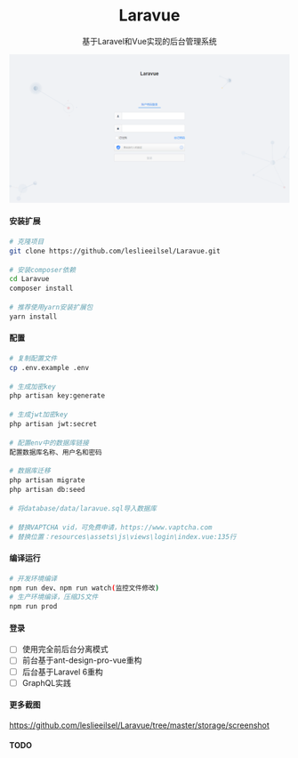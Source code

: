 <h1 align="center">Laravue</h1>
<div align="center">
基于Laravel和Vue实现的后台管理系统
</div>

![登录页](./storage/screenshot/login.png)


#### 安装扩展

```bash
# 克隆项目
git clone https://github.com/leslieeilsel/Laravue.git

# 安装composer依赖
cd Laravue
composer install

# 推荐使用yarn安装扩展包
yarn install
```
#### 配置

```bash
# 复制配置文件
cp .env.example .env

# 生成加密key
php artisan key:generate

# 生成jwt加密key
php artisan jwt:secret

# 配置env中的数据库链接
配置数据库名称、用户名和密码

# 数据库迁移
php artisan migrate
php artisan db:seed

# 将database/data/laravue.sql导入数据库

# 替换VAPTCHA vid，可免费申请，https://www.vaptcha.com
# 替换位置：resources\assets\js\views\login\index.vue:135行
```

#### 编译运行

```bash
# 开发环境编译
npm run dev、npm run watch(监控文件修改)
# 生产环境编译，压缩JS文件
npm run prod
```

#### 登录

- [ ] 使用完全前后台分离模式
- [ ] 前台基于ant-design-pro-vue重构
- [ ] 后台基于Laravel 6重构
- [ ] GraphQL实践

#### 更多截图

https://github.com/leslieeilsel/Laravue/tree/master/storage/screenshot


#### TODO
